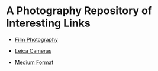 # A Photography Repository of Interesting Links

- [Film Photography](https://github.com/paul-lucas-photo/Film-Photography/)

- [Leica Cameras]()

- [Medium Format]()
